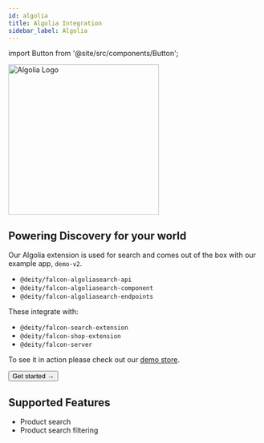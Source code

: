 ```yaml
---
id: algolia
title: Algolia Integration
sidebar_label: Algolia
---
```


import Button from '@site/src/components/Button';


<a href="https://www.algolia.com/" rel="noreferrer noopener" target="_blank" aria-label="visit the Algolia site">
  <img src="/docs/img/docs/platform/algolia-logo.svg" alt="Algolia Logo" width="300"/>
</a>

## Powering Discovery for your world



Our Algolia extension is used for search and comes out of the box with our example app, `demo-v2`.

- `@deity/falcon-algoliasearch-api`
- `@deity/falcon-algoliasearch-component`
- `@deity/falcon-algoliasearch-endpoints`

These integrate with:

- `@deity/falcon-search-extension`
- `@deity/falcon-shop-extension`
- `@deity/falcon-server`

To see it in action please check out our [demo store](https://demo.deity.io/search).

<Button variant="contained" size="medium" href="/docs/integrations/algolia/getting-started">
  Get started →
</Button>
<div className="mb60"></div>



## Supported Features

- Product search
- Product search filtering




